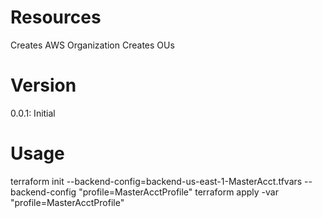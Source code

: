 # Resources
Creates AWS Organization
Creates OUs

# Version
0.0.1: Initial

# Usage
terraform init --backend-config=backend-us-east-1-MasterAcct.tfvars --backend-config "profile=MasterAcctProfile"
terraform apply -var "profile=MasterAcctProfile"
